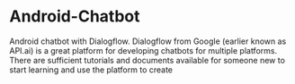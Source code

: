 # Android-Chatbot
Android chatbot with Dialogflow. Dialogflow from Google (earlier known as API.ai) is a great platform for developing chatbots for multiple platforms. There are sufficient tutorials and documents available for someone new to start learning and use the platform to create 
